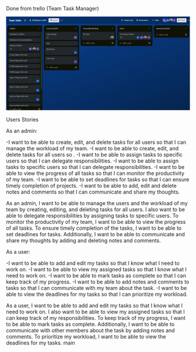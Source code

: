 Done from trello (Team Task Manager)

![alt text](images/trello.png "Team Tasks")



Users Stories 


As an admin:

-I want to be able to create, edit, and delete tasks for all users so that I can manage the workload of my team.
-I want to be able to create, edit, and delete tasks for all users so .
-I want to be able to assign tasks to specific users so that I can delegate responsibilities.
-I want to be able to assign tasks to specific users so that I can delegate responsibilities.
-I want to be able to view the progress of all tasks so that I can monitor the productivity of my team.
-I want to be able to set deadlines for tasks so that I can ensure timely completion of projects.
-I want to be able to add, edit and delete notes and comments so that I can communicate and share my thoughts. 


As an admin, I want to be able to manage the users and the workload of my team by creating, editing, and deleting tasks for all users. I also want to be able to delegate responsibilities by assigning tasks to specific users. To monitor the productivity of my team, I want to be able to view the progress of all tasks. To ensure timely completion of the tasks, I want to be able to set deadlines for tasks. Additionally, I want to be able to communicate and share my thoughts by adding and deleting notes and comments.


As a user:

-I want to be able to add and edit my tasks so that I know what I need to work on. 
-I want to be able to view my assigned tasks so that I know what I need to work on.
-I want to be able to mark tasks as complete so that I can keep track of my progress.
-I want to be able to add notes and comments to tasks so that I can communicate with my team about the task.
-I want to be able to view the deadlines for my tasks so that I can prioritize my workload.

As a user, I want to be able to add and edit my tasks so that I know what I need to work on. I also want to be able to view my assigned tasks so that I can keep track of my responsibilities. To keep track of my progress, I want to be able to mark tasks as complete. Additionally, I want to be able to communicate with other members about the task by adding notes and comments. To prioritize my workload, I want to be able to view the deadlines for my tasks.
 main
